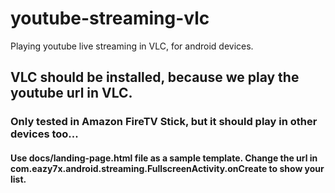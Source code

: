 # youtube-streaming-vlc
Playing youtube live streaming in VLC, for android devices.

## VLC should be installed, because we play the youtube url in VLC.
### Only tested in Amazon FireTV Stick, but it should play in other devices too...
#### Use docs/landing-page.html file as a sample template. Change the url in com.eazy7x.android.streaming.FullscreenActivity.onCreate to show your list.